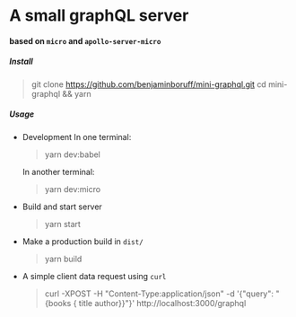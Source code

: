 # A small graphQL server
#### based on `micro` and `apollo-server-micro`

##### Install

> git clone https://github.com/benjaminboruff/mini-graphql.git
> cd mini-graphql && yarn

##### Usage

* Development
    In one terminal:
    >yarn dev:babel

    In another terminal:
    >yarn dev:micro

* Build and start server
    >yarn start

* Make a production build in `dist/`
    >yarn build

* A simple client data request using `curl`
    > curl -XPOST -H "Content-Type:application/json"  -d '{"query": "{books { title author}}"}'  http://localhost:3000/graphql